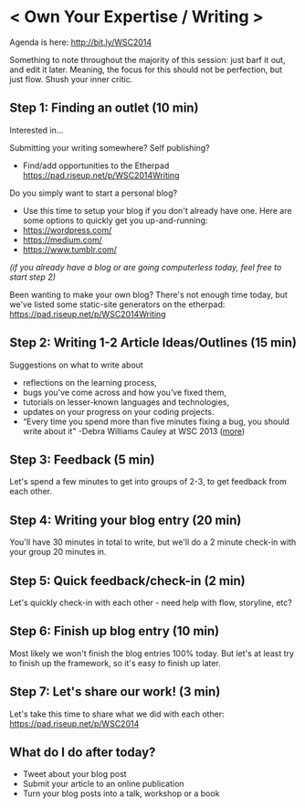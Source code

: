 < Own Your Expertise / Writing > 
==================================

Agenda is here: <http://bit.ly/WSC2014>

Something to note throughout the majority of this session: just barf it out, and edit it later. Meaning, the focus for this should not be perfection, but just flow. Shush your inner critic.


Step 1: Finding an outlet (10 min)
----------------------------------

Interested in... 

Submitting your writing somewhere? Self publishing? 
 - Find/add opportunities to the Etherpad <https://pad.riseup.net/p/WSC2014Writing>

Do you simply want to start a personal blog?
- Use this time to setup your blog if you don't already have one. Here are some options to quickly get you up-and-running:
 - <https://wordpress.com/>
 - <https://medium.com/>
 - <https://www.tumblr.com/>

*(if you already have a blog or are going computerless today, feel free to start step 2)*

Been wanting to make your own blog? There's not enough time today, but we've listed some static-site generators on the etherpad: <https://pad.riseup.net/p/WSC2014Writing>


Step 2: Writing 1-2 Article Ideas/Outlines (15 min)
---------------------------------------------------

Suggestions on what to write about
- reflections on the learning process, 
- bugs you’ve come across and how you’ve fixed them, 
- tutorials on lesser-known languages and technologies,
- updates on your progress on your coding projects. 
- “Every time you spend more than five minutes fixing a bug, you should write about it" -Debra Williams Cauley at WSC 2013 ([more](http://www.writespeakcode.com/blog/2013/11/16/so-you-wanna-write-tech-books.html))

Step 3: Feedback (5 min)
---------------------------------------------------
Let's spend a few minutes to get into groups of 2-3, to get feedback from each other.

Step 4: Writing your blog entry (20 min)
---------------------------------------------------
You'll have 30 minutes in total to write, but we'll do a 2 minute check-in with your group 20 minutes in.

Step 5: Quick feedback/check-in (2 min)
---------------------------------------------------
Let's quickly check-in with each other - need help with flow, storyline, etc?

Step 6: Finish up blog entry (10 min)
---------------------------------------------------
Most likely we won't finish the blog entries 100% today. But let's at least try to finish up the framework, so it's easy to finish up later.

Step 7: Let's share our work! (3 min)
---------------------------------------------------
Let's take this time to share what we did with each other: <https://pad.riseup.net/p/WSC2014>

What do I do after today?
---------------------------------------------------
- Tweet about your blog post
- Submit your article to an online publication
- Turn your blog posts into a talk, workshop or a book

